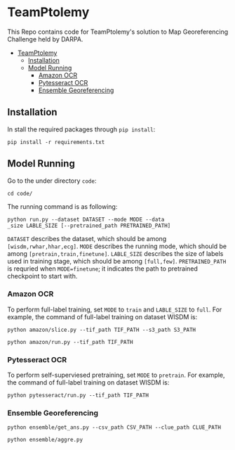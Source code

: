 # TeamPtolemy
This Repo contains code for TeamPtolemy's solution to Map Georeferencing Challenge held by DARPA.





- [TeamPtolemy](#teamptolemy)
  - [Installation](#installation)
  - [Model Running](#model-running)
    - [Amazon OCR](#amazon-ocr)
    - [Pytesseract OCR](#pytesseract-ocr)
    - [Ensemble Georeferencing](#ensemble-georeferencing)
  

## Installation

In stall the required packages through `pip install`:
```
pip install -r requirements.txt
```





## Model Running
Go to the under directory `code`:
```
cd code/
```

The running command is as following:
```
python run.py --dataset DATASET --mode MODE --data
_size LABLE_SIZE [--pretrained_path PRETRAINED_PATH]
```
`DATASET` describes the dataset, which should be among `[wisdm,rwhar,hhar,ecg]`. `MODE` describes the running mode, which should be among `[pretrain,train,finetune]`. `LABLE_SIZE` describes the size of labels used in training stage, which should be among `[full,few]`. `PRETRAINED_PATH` is requried when `MODE=finetune`; it indicates the path to pretrained checkpoint to start with.



### Amazon OCR

To perform full-label training, set `MODE` to `train` and `LABLE_SIZE` to `full`. For example, the command of full-label training on dataset WISDM is:
```
python amazon/slice.py --tif_path TIF_PATH --s3_path S3_PATH
```

```
python amazon/run.py --tif_path TIF_PATH
```


### Pytesseract OCR

To perform self-superviesed pretraining, set `MODE` to `pretrain`. For example, the command of full-label training on dataset WISDM is:
```
python pytesseract/run.py --tif_path TIF_PATH
```


### Ensemble Georeferencing

```
python ensemble/get_ans.py --csv_path CSV_PATH --clue_path CLUE_PATH
```

```
python ensemble/aggre.py 
```
